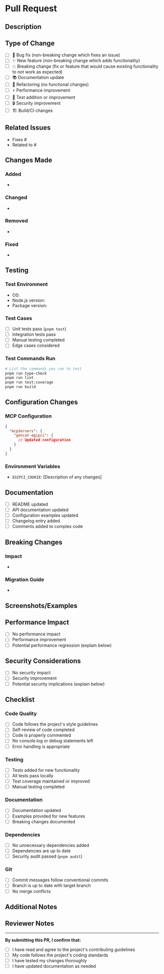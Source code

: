 # Pull Request

## Description

<!-- Provide a brief description of the changes in this PR -->

## Type of Change

<!-- Mark the relevant option with an "x" -->

- [ ] 🐛 Bug fix (non-breaking change which fixes an issue)
- [ ] ✨ New feature (non-breaking change which adds functionality)
- [ ] 💥 Breaking change (fix or feature that would cause existing functionality to not work as expected)
- [ ] 📚 Documentation update
- [ ] 🔧 Refactoring (no functional changes)
- [ ] ⚡ Performance improvement
- [ ] 🧪 Test addition or improvement
- [ ] 🔒 Security improvement
- [ ] 🏗️ Build/CI changes

## Related Issues

<!-- Link to related issues using keywords like "Fixes #123" or "Closes #456" -->

- Fixes #
- Related to #

## Changes Made

<!-- Describe the changes made in detail -->

### Added

-

### Changed

-

### Removed

-

### Fixed

-

## Testing

<!-- Describe how you tested your changes -->

### Test Environment

- OS:
- Node.js version:
- Package version:

### Test Cases

- [ ] Unit tests pass (`pnpm test`)
- [ ] Integration tests pass
- [ ] Manual testing completed
- [ ] Edge cases considered

### Test Commands Run

```bash
# List the commands you ran to test
pnpm run type-check
pnpm run lint
pnpm run test:coverage
pnpm run build
```

## Configuration Changes

<!-- If applicable, describe any configuration changes -->

### MCP Configuration

```json
{
  "mcpServers": {
    "gencat-egipci": {
      // Updated configuration
    }
  }
}
```

### Environment Variables

- `EGIPCI_COOKIE`: [Description of any changes]

## Documentation

<!-- Check all that apply -->

- [ ] README updated
- [ ] API documentation updated
- [ ] Configuration examples updated
- [ ] Changelog entry added
- [ ] Comments added to complex code

## Breaking Changes

<!-- If this is a breaking change, describe the impact and migration path -->

### Impact

-

### Migration Guide

-

## Screenshots/Examples

<!-- If applicable, add screenshots or examples of the changes -->

## Performance Impact

<!-- Describe any performance implications -->

- [ ] No performance impact
- [ ] Performance improvement
- [ ] Potential performance regression (explain below)

## Security Considerations

<!-- Describe any security implications -->

- [ ] No security impact
- [ ] Security improvement
- [ ] Potential security implications (explain below)

## Checklist

<!-- Mark completed items with an "x" -->

### Code Quality

- [ ] Code follows the project's style guidelines
- [ ] Self-review of code completed
- [ ] Code is properly commented
- [ ] No console.log or debug statements left
- [ ] Error handling is appropriate

### Testing

- [ ] Tests added for new functionality
- [ ] All tests pass locally
- [ ] Test coverage maintained or improved
- [ ] Manual testing completed

### Documentation

- [ ] Documentation updated
- [ ] Examples provided for new features
- [ ] Breaking changes documented

### Dependencies

- [ ] No unnecessary dependencies added
- [ ] Dependencies are up to date
- [ ] Security audit passed (`pnpm audit`)

### Git

- [ ] Commit messages follow conventional commits
- [ ] Branch is up to date with target branch
- [ ] No merge conflicts

## Additional Notes

<!-- Any additional information that reviewers should know -->

## Reviewer Notes

<!-- For maintainers: any specific areas to focus on during review -->

---

**By submitting this PR, I confirm that:**

- [ ] I have read and agree to the project's contributing guidelines
- [ ] My code follows the project's coding standards
- [ ] I have tested my changes thoroughly
- [ ] I have updated documentation as needed
